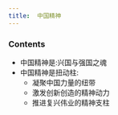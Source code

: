 ```yaml
---
title:  中国精神
--- 
```


### Contents
- 中国精神是:<span class="answer">兴国与强国</span>之魂
- 中国精神是扭动柱:
  - <span class="answer">凝聚中国力量</span>的纽带
  - <span class="answer">激发创新创造</span>的精神动力
  - <span class="answer">推进复兴伟业</span>的精神支柱
